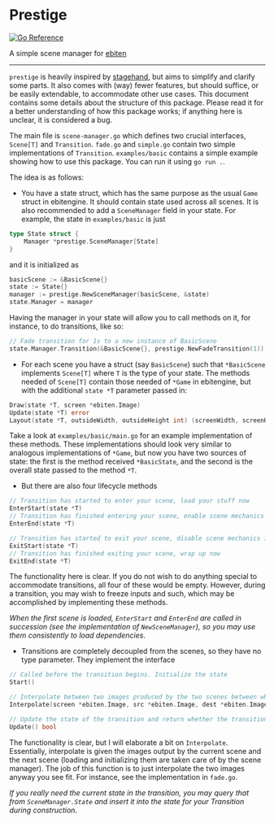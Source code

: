 # Prestige

[![Go Reference](https://pkg.go.dev/badge/github.com/mbrc12/prestige.svg)](https://pkg.go.dev/github.com/mbrc12/prestige)

A simple scene manager for [ebiten](https://ebitengine.org/)

---- 

`prestige` is heavily inspired by [stagehand](https://github.com/joelschutz/stagehand), but aims to simplify and clarify
some parts. It also comes with (way) fewer features, but should suffice, or be easily extendable, to accommodate other
use cases. This document contains some details about the structure of this package. Please read it for a better
understanding of how this package works; if anything here is unclear, it is considered a bug.

The main file is `scene-manager.go` which defines two crucial interfaces, `Scene[T]` and `Transition`. `fade.go` and
`simple.go` contain two simple implementations of `Transition`. `examples/basic` contains a simple example showing how
to use this package. You can run it using `go run .`.

The idea is as follows:

* You have a state struct, which has the same purpose as the usual `Game` struct in ebitengine. It should contain
state used across all scenes. It is also recommended to add a `SceneManager` field in your state. For example,
the state in `examples/basic` is just

```go
type State struct {
    Manager *prestige.SceneManager[State]
}
```
and it is initialized as 
```go
basicScene := &BasicScene{}
state := State{}
manager := prestige.NewSceneManager(basicScene, &state)
state.Manager = manager
```
Having the manager in your state will allow you to call methods on it, for instance, to do transitions, like so:
```go
// Fade transition for 1s to a new instance of BasicScene
state.Manager.Transition(&BasicScene{}, prestige.NewFadeTransition(1)) 
```

* For each scene you have a struct (say `BasicScene`) such that `*BasicScene` implements `Scene[T]` 
where `T` is the type of your state. The methods needed of `Scene[T]` contain those needed of `*Game` in ebitengine,
but with the additional `state *T` parameter passed in:
```go
Draw(state *T, screen *ebiten.Image)
Update(state *T) error
Layout(state *T, outsideWidth, outsideHeight int) (screenWidth, screenHeight int)
```
Take a look at `examples/basic/main.go` for an example implementation of these methods. These implementations should
look very similar to analogous implementations of `*Game`, but now you have two sources of state: the first is the method
received `*BasicState`, and the second is the overall state passed to the method `*T`.

* But there are also four lifecycle methods 
```go
// Transition has started to enter your scene, load your stuff now
EnterStart(state *T)
// Transition has finished entering your scene, enable scene mechanics if they were disabled
EnterEnd(state *T)

// Transition has started to exit your scene, disable scene mechanics if you like
ExitStart(state *T)
// Transition has finished exiting your scene, wrap up now
ExitEnd(state *T)
```
The functionality here is clear. If you do not wish to do anything special to accommodate transitions, all four of these
would be empty. However, during a transition, you may wish to freeze inputs and such, which may be accomplished by
implementing these methods.

_When the first scene is loaded, `EnterStart` and `EnterEnd` are called in succession (see the implementation of 
`NewSceneManager`), so you may use them consistently to load dependencies_.

* Transitions are completely decoupled from the scenes, so they have no type parameter. They implement the interface
```go
// Called before the transition begins. Initialize the state
Start()

// Interpolate between two images produced by the two scenes between whom this transition exists
Interpolate(screen *ebiten.Image, src *ebiten.Image, dest *ebiten.Image)

// Update the state of the transition and return whether the transition has finished
Update() bool
```
The functionality is clear, but I will elaborate a bit on `Interpolate`. Essentially, interpolate is given the
images output by the current scene and the next scene (loading and initializing them are taken care of by the scene
manager). The job of this function is to just interpolate the two images anyway you see fit. For instance, 
see the implementation in `fade.go`. 

_If you really need the current state in the transition, you may query that from `SceneManager.State` and insert it into
the state for your Transition during construction_.
